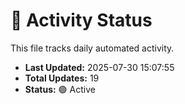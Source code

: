 # 🤖 Activity Status

This file tracks daily automated activity.

- **Last Updated:** 2025-07-30 15:07:55
- **Total Updates:** 19
- **Status:** 🟢 Active
